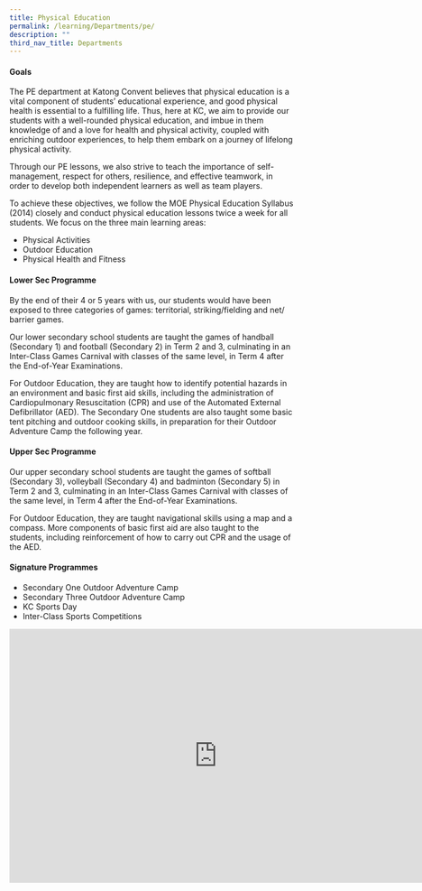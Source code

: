 ```yaml
---
title: Physical Education
permalink: /learning/Departments/pe/
description: ""
third_nav_title: Departments
---
```

#### Goals

The PE department at Katong Convent believes that physical education is a vital component of students’ educational experience, and good physical health is essential to a fulfilling life. Thus, here at KC, we aim to provide our students with a well-rounded physical education, and imbue in them knowledge of and a love for health and physical activity, coupled with enriching outdoor experiences, to help them embark on a journey of lifelong physical activity.

Through our PE lessons, we also strive to teach the importance of self-management, respect for others, resilience, and effective teamwork, in order to develop both independent learners as well as team players.

To achieve these objectives, we follow the MOE Physical Education Syllabus (2014) closely and conduct physical education lessons twice a week for all students. We focus on the three main learning areas:

*   Physical Activities
*   Outdoor Education
*   Physical Health and Fitness

#### Lower Sec Programme

By the end of their 4 or 5 years with us, our students would have been exposed to three categories of games: territorial, striking/fielding and net/ barrier games.

Our lower secondary school students are taught the games of handball (Secondary 1) and football (Secondary 2) in Term 2 and 3, culminating in an Inter-Class Games Carnival with classes of the same level, in Term 4 after the End-of-Year Examinations.

For Outdoor Education, they are taught how to identify potential hazards in an environment and basic first aid skills, including the administration of Cardiopulmonary Resuscitation (CPR) and use of the Automated External Defibrillator (AED). The Secondary One students are also taught some basic tent pitching and outdoor cooking skills, in preparation for their Outdoor Adventure Camp the following year.

#### Upper Sec Programme

Our upper secondary school students are taught the games of softball (Secondary 3), volleyball (Secondary 4) and badminton (Secondary 5) in Term 2 and 3, culminating in an Inter-Class Games Carnival with classes of the same level, in Term 4 after the End-of-Year Examinations.

For Outdoor Education, they are taught navigational skills using a map and a compass. More components of basic first aid are also taught to the students, including reinforcement of how to carry out CPR and the usage of the AED.

#### Signature Programmes

*   Secondary One Outdoor Adventure Camp  
*   Secondary Three Outdoor Adventure Camp  
*   KC Sports Day
*   Inter-Class Sports Competitions

<iframe allowfullscreen="true" height="450" width="735" frameborder="0" src="https://docs.google.com/presentation/d/e/2PACX-1vRdBULefvnew7mZ3GnuGwAZ2KN3UbxSvA7Xlps6HwCDvxemubeI1yt85-Qd830GIO2QMmW34wwl1z3Z/embed?start=false&amp;loop=false&amp;delayms=3000"></iframe>